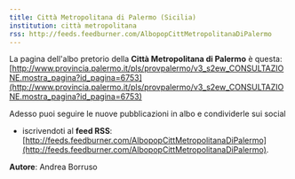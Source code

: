 ```yaml
---
title: Città Metropolitana di Palermo (Sicilia)
institution: città metropolitana
rss: http://feeds.feedburner.com/AlbopopCittMetropolitanaDiPalermo
---
```


La pagina dell'albo pretorio della **Città Metropolitana di Palermo** è questa: [http://www.provincia.palermo.it/pls/provpalermo/v3_s2ew_CONSULTAZIONE.mostra_pagina?id_pagina=6753](http://www.provincia.palermo.it/pls/provpalermo/v3_s2ew_CONSULTAZIONE.mostra_pagina?id_pagina=6753)

Adesso puoi seguire le nuove pubblicazioni in albo e condividerle sui social


* iscrivendoti al **feed RSS**: [http://feeds.feedburner.com/AlbopopCittMetropolitanaDiPalermo](http://feeds.feedburner.com/AlbopopCittMetropolitanaDiPalermo).

**Autore**: Andrea Borruso
